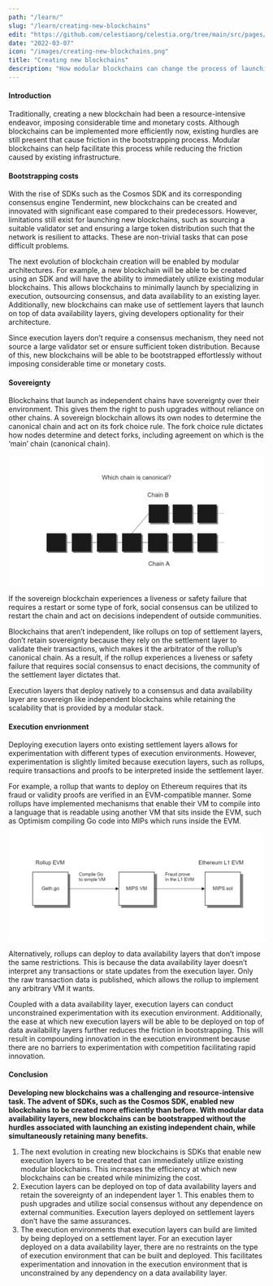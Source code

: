```yaml
---
path: "/learn/"
slug: "/learn/creating-new-blockchains"
edit: "https://github.com/celestiaorg/celestia.org/tree/main/src/pages/markdown-pages/learn/creating-new-blockchains.md"
date: "2022-03-07"
icon: "/images/creating-new-blockchains.png"
title: "Creating new blockchains"
description: "How modular blockchains can change the process of launching and deploying new blockchains."
---
```


#### Introduction

Traditionally, creating a new blockchain had been a resource-intensive endeavor, imposing considerable time and monetary costs. Although blockchains can be implemented more efficiently now, existing hurdles are still present that cause friction in the bootstrapping process. Modular blockchains can help facilitate this process while reducing the friction caused by existing infrastructure.

#### Bootstrapping costs

With the rise of SDKs such as the Cosmos SDK and its corresponding consensus engine Tendermint, new blockchains can be created and innovated with significant ease compared to their predecessors. However, limitations still exist for launching new blockchains, such as sourcing a suitable validator set and ensuring a large token distribution such that the network is resilient to attacks. These are non-trivial tasks that can pose difficult problems.

The next evolution of blockchain creation will be enabled by modular architectures. For example, a new blockchain will be able to be created using an SDK and will have the ability to immediately utilize existing modular blockchains. This allows blockchains to minimally launch by specializing in execution, outsourcing consensus, and data availability to an existing layer. Additionally, new blockchains can make use of settlement layers that launch on top of data availability layers, giving developers optionality for their architecture.

Since execution layers don’t require a consensus mechanism, they need not source a large validator set or ensure sufficient token distribution. Because of this, new blockchains will be able to be bootstrapped effortlessly without imposing considerable time or monetary costs.

#### Sovereignty

Blockchains that launch as independent chains have sovereignty over their environment. This gives them the right to push upgrades without reliance on other chains. A sovereign blockchain allows its own nodes to determine the canonical chain and act on its fork choice rule. The fork choice rule dictates how nodes determine and detect forks, including agreement on which is the ‘main’ chain (canonical chain).

![GATSBY_EMPTY_ALT](./images/article-4-image-1.png)

If the sovereign blockchain experiences a liveness or safety failure that requires a restart or some type of fork, social consensus can be utilized to restart the chain and act on decisions independent of outside communities.

Blockchains that aren’t independent, like rollups on top of settlement layers, don’t retain sovereignty because they rely on the settlement layer to validate their transactions, which makes it the arbitrator of the rollup’s canonical chain. As a result, if the rollup experiences a liveness or safety failure that requires social consensus to enact decisions, the community of the settlement layer dictates that. 

Execution layers that deploy natively to a consensus and data availability layer are sovereign like independent blockchains while retaining the scalability that is provided by a modular stack.

#### Execution envrionment

Deploying execution layers onto existing settlement layers allows for experimentation with different types of execution environments. However, experimentation is slightly limited because execution layers, such as rollups, require transactions and proofs to be interpreted inside the settlement layer.

For example, a rollup that wants to deploy on Ethereum requires that its fraud or validity proofs are verified in an EVM-compatible manner. Some rollups have implemented mechanisms that enable their VM to compile into a language that is readable using another VM that sits inside the EVM, such as Optimism compiling Go code into MIPs which runs inside the EVM. 

![GATSBY_EMPTY_ALT](./images/article-4-image-2.png)

Alternatively, rollups can deploy to data availability layers that don’t impose the same restrictions. This is because the data availability layer doesn’t interpret any transactions or state updates from the execution layer. Only the raw transaction data is published, which allows the rollup to implement any arbitrary VM it wants.

Coupled with a data availability layer, execution layers can conduct unconstrained experimentation with its execution environment. Additionally, the ease at which new execution layers will be able to be deployed on top of data availability layers further reduces the friction in bootstrapping. This will result in compounding innovation in the execution environment because there are no barriers to experimentation with competition facilitating rapid innovation.

<div class="conclusion"> 

#### Conclusion

**Developing new blockchains was a challenging and resource-intensive task. The advent of SDKs, such as the Cosmos SDK, enabled new blockchains to be created more efficiently than before. With modular data availability layers, new blockchains can be bootstrapped without the hurdles associated with launching an existing independent chain, while simultaneously retaining many benefits.**

1. The next evolution in creating new blockchains is SDKs that enable new execution layers to be created that can immediately utilize existing modular blockchains. This increases the efficiency at which new blockchains can be created while minimizing the cost.
2. Execution layers can be deployed on top of data availability layers and retain the sovereignty of an independent layer 1. This enables them to push upgrades and utilize social consensus without any dependence on external communities. Execution layers deployed on settlement layers don’t have the same assurances.
3. The execution environments that execution layers can build are limited by being deployed on a settlement layer. For an execution layer deployed on a data availability layer, there are no restraints on the type of execution environment that can be built and deployed. This facilitates experimentation and innovation in the execution environment that is unconstrained by any dependency on a data availability layer.  
</div>

<meta name="twitter:card" content="summary_large_image">
<meta name="twitter:site" content="@CelestiaOrg">
<meta name="twitter:creator" content="@likebeckett">
<meta name="twitter:title" content="Modular Scalability">
<meta name="twitter:description" content="Traditionally, creating a new blockchain had been a resource-intensive endeavor, imposing considerable time and monetary costs. Although blockchains can be implemented more efficiently now, existing hurdles are still present that cause friction in the bootstrapping process.">
<meta name="twitter:image" content="https://github.com/celestiaorg/celestia.org/blob/main/src/pages/markdown-pages/learn/images/learn-modular-twitter-card.png">
